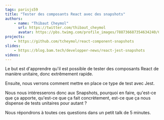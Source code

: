 ```yaml
---
tags: parisjs59
title: "Tester des composants React avec des snapshots"
authors:
    - name: "Thibaut Cheymol"
      url: https://twitter.com/thibaut_cheymol
      avatar: https://pbs.twimg.com/profile_images/788736687354634240/GuLeEW9K.jpg
projects:
    - https://github.com/tcheymol/react-component-snapshots
slides:
    - https://blog.bam.tech/developper-news/react-jest-snapshots
videos:
---
```

Le but est d'apprendre qu'il est possible de tester des composants React de manière unitaire, donc extrêmement rapide.

Ensuite, nous verrons comment mettre en place ce type de test avec Jest.

Nous nous intéresserons donc aux Snapshots, pourquoi en faire, qu'est-ce que ça apporte, qu'est-ce que ça fait concrètement, est-ce que ça nous dispense de tests unitaires pour autant ?

Nous répondrons à toutes ces questions dans un petit talk de 5 minutes.